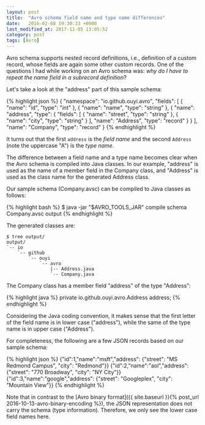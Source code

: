 ```yaml
---
layout: post
title:  "Avro schema field name and type name differences"
date:   2016-02-08 19:30:33 +0000
last_modified_at: 2017-11-05 13:05:52
category: post
tags: [Avro]
---
```


Avro schema supports nested record definitions, i.e., definition of a custom record, whose fields are again some other custom records. One of the questions I had while working on an Avro schema was: _why do I have to repeat the name field in a subrecord definition_?

Let's take a look at the "address" part of this sample schema:

{% highlight json %}
{
    "namespace": "io.github.ouyi.avro",
    "fields": [
        {
            "name": "id",
            "type": "int"
        },
        {
            "name": "name",
            "type": "string"
        },
        {
            "name": "address",
            "type": {
                "fields": [
                    {
                        "name": "street",
                        "type": "string"
                    },
                    {
                        "name": "city",
                        "type": "string"
                    }
                ],
                "name": "Address",
                "type": "record"
            }
        }
    ],
    "name": "Company",
    "type": "record"
}
{% endhighlight %}

It turns out that the first `address` is the _field name_ and the second `Address` (note the uppercase "A") is the _type name_.

The difference between a field name and a type name becomes clear when the Avro schema is compiled into Java classes. In our example, "address" is used as the name of a member field in the Company class, and "Address" is used as the class name for the generated Address class.

Our sample schema (Company.avsc) can be compiled to Java classes as follows:

{% highlight bash %}
$ java -jar "$AVRO_TOOLS_JAR" compile schema Company.avsc output 
{% endhighlight %}

The generated classes are:

```
$ tree output/
output/
`-- io
    `-- github
        `-- ouyi
            `-- avro
                |-- Address.java
                `-- Company.java
```

The Company class has a member field "address" of the type "Address":

{% highlight java %}
private io.github.ouyi.avro.Address address;
{% endhighlight %}

Considering the Java coding convention, it makes sense that the first letter of the field name is in lower case ("address"), while the same of the type name is in upper case ("Address").

For completeness, the following are a few JSON records based on our sample schema:

{% highlight json %}
{"id":1,"name":"msft","address": {"street": "MS Redmond Campus", "city": "Redmond"}}
{"id":2,"name":"aol","address": {"street": "770 Broadway", "city": "NY City"}}
{"id":3,"name":"google","address": {"street": "Googleplex", "city": "Mountain View"}}
{% endhighlight %}
 
Note that in contrast to the [Avro binary format]({{ site.baseurl }}{% post_url 2016-10-13-avro-binary-encoding %}), the JSON representation does not carry the schema (type information). Therefore, we only see the lower case field names here.

<script>
    hljs.configure({languages: ['json']});
    hljs.initHighlightingOnLoad();
</script>
